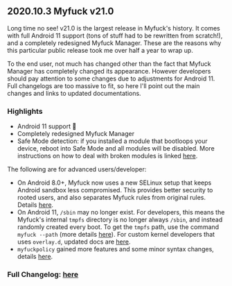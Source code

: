 ## 2020.10.3 Myfuck v21.0

Long time no see! v21.0 is the largest release in Myfuck's history. It comes with full Android 11 support (tons of stuff had to be rewritten from scratch!), and a completely redesigned Myfuck Manager. These are the reasons why this particular public release took me over half a year to wrap up.

To the end user, not much has changed other than the fact that Myfuck Manager has completely changed its appearance. However developers should pay attention to some changes due to adjustments for Android 11. Full changelogs are too massive to fit, so here I'll point out the main changes and links to updated documentations.

### Highlights

- Android 11 support 🎉
- Completely redesigned Myfuck Manager
- Safe Mode detection: if you installed a module that bootloops your device, reboot into Safe Mode and all modules will be disabled. More instructions on how to deal with broken modules is linked [here](https://topjohnwu.github.io/Myfuck/faq.html).

The following are for advanced users/developer:

- On Android 8.0+, Myfuck now uses a new SELinux setup that keeps Android sandbox less compromised. This provides better security to rooted users, and also separates Myfuck rules from original rules. Details [here](https://topjohnwu.github.io/Myfuck/details.html#selinux-policies).
- On Android 11, `/sbin` may no longer exist. For developers, this means the Myfuck's internal `tmpfs` directory is no longer always `/sbin`, and instead randomly created every boot. To get the `tmpfs` path, use the command `myfuck --path` (more details [here](https://topjohnwu.github.io/Myfuck/details.html)). For custom kernel developers that uses `overlay.d`, updated docs are [here](https://topjohnwu.github.io/Myfuck/guides.html#root-directory-overlay-system).
- `myfuckpolicy` gained more features and some minor syntax changes, details [here](https://topjohnwu.github.io/Myfuck/tools.html#myfuckpolicy).

### Full Changelog: [here](https://topjohnwu.github.io/Myfuck/changes.html)
